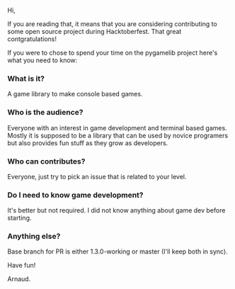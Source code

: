 Hi,

If you are reading that, it means that you are considering contributing to some open source project during Hacktoberfest. 
That great contgratulations!

If you were to chose to spend your time on the pygamelib project here's what you need to know:

### What is it?

A game library to make console based games.

### Who is the audience?

Everyone with an interest in game development and terminal based games. Mostly it is supposed to be a library that can be used by novice programers but also provides fun stuff as they grow as developers.

### Who can contributes?

Everyone, just try to pick an issue that is related to your level.

### Do I need to know game development?

It's better but not required. I did not know anything about game dev before starting.

### Anything else?

Base branch for PR is either 1.3.0-working or master (I'll keep both in sync).

Have fun!

Arnaud.
